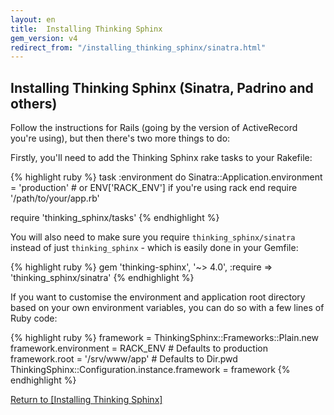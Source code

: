 ```yaml
---
layout: en
title:  Installing Thinking Sphinx
gem_version: v4
redirect_from: "/installing_thinking_sphinx/sinatra.html"
---
```


## Installing Thinking Sphinx (Sinatra, Padrino and others)

Follow the instructions for Rails (going by the version of ActiveRecord you're using), but then there's two more things to do:

Firstly, you'll need to add the Thinking Sphinx rake tasks to your Rakefile:

{% highlight ruby %}
task :environment do
  Sinatra::Application.environment = 'production' # or ENV['RACK_ENV'] if you're using rack
end
require '/path/to/your/app.rb'

require 'thinking_sphinx/tasks'
{% endhighlight %}

You will also need to make sure you require `thinking_sphinx/sinatra` instead of just `thinking_sphinx` - which is easily done in your Gemfile:

{% highlight ruby %}
gem 'thinking-sphinx', '~> 4.0',
  :require => 'thinking_sphinx/sinatra'
{% endhighlight %}

If you want to customise the environment and application root directory based on your own environment variables, you can do so with a few lines of Ruby code:

{% highlight ruby %}
framework = ThinkingSphinx::Frameworks::Plain.new
framework.environment = RACK_ENV       # Defaults to production
framework.root        = '/srv/www/app' # Defaults to Dir.pwd
ThinkingSphinx::Configuration.instance.framework = framework
{% endhighlight %}

[Return to [Installing Thinking Sphinx]](../installing_thinking_sphinx.html)
